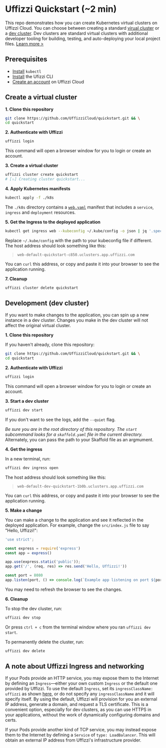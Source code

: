 # Uffizzi Quickstart (~2 min)

This repo demonstrates how you can create Kubernetes virtual clusters on Uffizzi Cloud. You can choose between creating a standard [virual cluster](#create-a-virtual-cluster) or a [dev cluster](#development-dev-cluster). Dev clusters are standard virtual clusters with additional developer tooling for building, testing, and auto-deploying your local project files. [Learn more >](https://docs.uffizzi.com/docs/quickstart)

## Prerequisites

- [Install](https://kubernetes.io/docs/tasks/tools/install-kubectl/) `kubectl`  
- [Install](https://docs.uffizzi.com/installation) the Ufizzi CLI  
- [Create an account](https://docs.uffizzi.com/installation#authentication) on Uffizzi Cloud  

## Create a virtual cluster

**1. Clone this repository**
``` bash
git clone https://github.com/UffizziCloud/quickstart.git && \
cd quickstart
```

**2. Authenticate with Uffizzi**
``` bash
uffizzi login
```

This command will open a browser window for you to login or create an account.

**3. Create a virtual cluster**
``` bash
uffizzi cluster create quickstart
# [⠦] Creating cluster quickstart...
```

**4. Apply Kubernetes manifests**
``` bash
kubectl apply -f ./k8s
```

The `./k8s` directory contains a [`web.yaml`](https://github.com/UffizziCloud/quickstart/blob/main/manifests/web.yaml) manifest that includes a `service`, `ingress` and `deployment` resources.  

**5. Get the Ingress to the deployed application** 
``` bash
kubectl get ingress web --kubeconfig ~/.kube/config -o json | jq '.spec.rules[0].host' | tr -d '"'
```

Replace `~/.kube/config` with the path to your kubeconfig file if different. The host address should look something like this:  
> `web-default-quickstart-c850.uclusters.app.uffizzi.com`  

You can `curl` this address, or copy and paste it into your browser to see the application running.

**7. Cleanup**
``` bash
uffizzi cluster delete quickstart
```

## Development (dev cluster)

If you want to make changes to the application, you can spin up a new instance in a dev cluster. Changes you make in the dev cluster will not affect the original virtual cluster. 

**1. Clone this repository**

If you haven't already, clone this repository:  

``` bash
git clone https://github.com/UffizziCloud/quickstart.git && \
cd quickstart
```

**2. Authenticate with Uffizzi**
``` bash
uffizzi login
```

This command will open a browser window for you to login or create an account.

**3. Start a dev cluster**
``` bash
uffizzi dev start
```

If you don't want to see the logs, add the `--quiet` flag.

_Be sure you are in the root directory of this repository. The `start` subcommand looks for a `skaffold.yaml` file in the current directory._ Alternately, you can pass the path to your Skaffold file as an argmument. 

**4. Get the ingress**

In a new terminal, run:

``` bash
uffizzi dev ingress open
```

The host address should look something like this:  

> `web-default-dev-quickstart-1b0b.uclusters.app.uffizzi.com`

You can `curl` this address, or copy and paste it into your browser to see the application running.

**5. Make a change**

You can make a change to the application and see it reflected in the deployed application. For example, change the `src/index.js` file to say "Hello, Uffizzi!":

``` javascript title="src/index.js"
'use strict';

const express = require('express')
const app = express()

app.use(express.static('public'));
app.get('/', (req, res) => res.send('Hello, Uffizzi!'))

const port = 8080
app.listen(port, () => console.log(`Example app listening on port ${port}!`))
```

You may need to refresh the browser to see the changes.

**6. Cleanup**  

To stop the dev cluster, run:  
``` bash
uffizzi dev stop
```

Or press `ctrl + c` from the terminal window where you ran `uffizzi dev start`.  

To permanently delete the cluster, run:

``` bash
uffizzi dev delete
```

## A note about Uffizzi Ingress and networking  

If your Pods provide an HTTP service, you may expose them to the Internet by defining an `Ingress`—either your own custom `Ingress` or the default one provided by Uffizzi. To use the default `Ingress`, set its `ingressClassName: uffizzi` as shown [here](https://github.com/UffizziCloud/quickstart/blob/841925ae2178e8d92aec9fef61f6f245748a127d/k8s/web.yaml#L18), or do not specify any `ingressClassName` and it will specify itself. By using the default, Uffizzi will provision for you an external IP address, generate a domain, and request a TLS certificate. This is a convenient option, especially for dev clusters, as you can use HTTPS in your applications, without the work of dynamically configuring domains and certs.  

If your Pods provide another kind of TCP service, you may instead expose them to the Internet by defining a `Service` of `type: LoadBalancer`. This will obtain an external IP address from Uffizzi's infrastructure provider.

